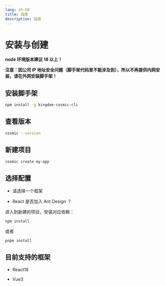 ```yaml
---
lang: zh-CN
title: 指南
description: 指南
---
```


# 安装与创建

**node 环境版本建议 18 以上！**

**注意：因公司 IP 地址安全问题（脚手架代码里不能涉及到），所以不再提供内网安装，请在外网安装脚手架！**

## 安装脚手架

```bash
npm install -g kingdee-cosmic-cli
```

## 查看版本

```bash
cosmic --version
```

## 新建项目

```bash
cosmic create my-app
```

## 选择配置

- 请选择一个框架

- React 是否加入 Ant Design ？

进入到新建的项目，安装对应依赖：

```bash
npm install
```

或者

```bash
pnpm install
```

## 目前支持的框架

- React18

- Vue3
